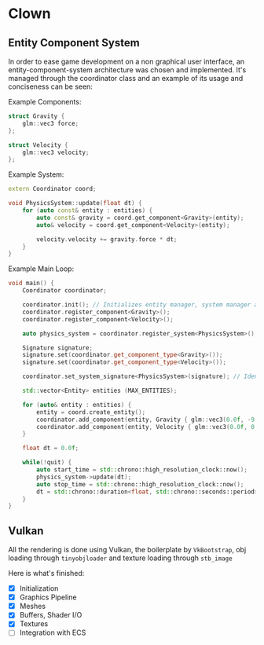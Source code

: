 # Clown

## Entity Component System

In order to ease game development on a non graphical user interface, an entity-component-system architecture was chosen and implemented. It's managed through the coordinator class and an example of its usage and conciseness can be seen:

Example Components:
```cpp
struct Gravity {
    glm::vec3 force;
};

struct Velocity {
    glm::vec3 velocity;
};
```

Example System:
```cpp
extern Coordinator coord;

void PhysicsSystem::update(float dt) {
    for (auto const& entity : entities) {
        auto const& gravity = coord.get_component<Gravity>(entity);
        auto& velocity = coord.get_component<Velocity>(entity);

        velocity.velocity += gravity.force * dt;
    }
}
```

Example Main Loop:

```cpp
void main() {
    Coordinator coordinator;

    coordinator.init(); // Initializes entity manager, system manager and component manager
    coordinator.register_component<Gravity>();
    coordinator.register_component<Velocity>();

    auto physics_system = coordinator.register_system<PhysicsSystem>();

    Signature signature;
    signature.set(coordinator.get_component_type<Gravity>());
    signature.set(coordinator.get_component_type<Velocity>());

    coordinator.set_system_signature<PhysicsSystem>(signature); // Identify which components are going to be used in the system

    std::vector<Entity> entities (MAX_ENTITIES);

    for (auto& entity : entities) {
        entity = coord.create_entity();
        coordinator.add_component(entity, Gravity { glm::vec3(0.0f, -9.81f, 0.0f) });
        coordinator.add_component(entity, Velocity { glm::vec3(0.0f, 0.0f, 0.0f) });
    }

    float dt = 0.0f;

    while(!quit) {
        auto start_time = std::chrono::high_resolution_clock::now();
        physics_system->update(dt);
        auto stop_time = std::chrono::high_resolution_clock::now();
        dt = std::chrono::duration<float, std::chrono::seconds::period>(stop_time - start_time).count();
    }
}
```

## Vulkan

All the rendering is done using Vulkan, the boilerplate by `VkBootstrap`, obj loading through `tinyobjloader` and texture loading through `stb_image`

Here is what's finished:
- [X] Initialization 
- [X] Graphics Pipeline
- [X] Meshes
- [X] Buffers, Shader I/O
- [X] Textures
- [ ] Integration with ECS
